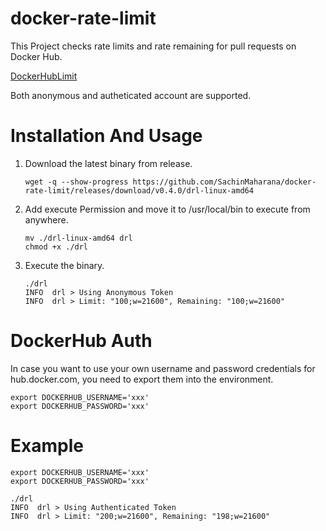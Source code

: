 # docker-rate-limit

This Project checks rate limits and rate remaining for pull requests on Docker Hub.

[DockerHubLimit](https://docs.docker.com/docker-hub/download-rate-limit)

Both anonymous and autheticated account are supported.

# Installation And Usage

1. Download the latest binary from release.
    ```
    wget -q --show-progress https://github.com/SachinMaharana/docker-rate-limit/releases/download/v0.4.0/drl-linux-amd64
    ```

2. Add execute Permission and move it to /usr/local/bin to execute from anywhere.
    ```
    mv ./drl-linux-amd64 drl
    chmod +x ./drl
    ```
3. Execute the binary.
    ```
    ./drl            
    INFO  drl > Using Anonymous Token
    INFO  drl > Limit: "100;w=21600", Remaining: "100;w=21600"
    ```

# DockerHub Auth

In case you want to use your own username and password credentials for hub.docker.com,
you need to export them into the environment.

```
export DOCKERHUB_USERNAME='xxx'
export DOCKERHUB_PASSWORD='xxx'
```

# Example
```
export DOCKERHUB_USERNAME='xxx'
export DOCKERHUB_PASSWORD='xxx'

./drl
INFO  drl > Using Authenticated Token
INFO  drl > Limit: "200;w=21600", Remaining: "198;w=21600"

```



